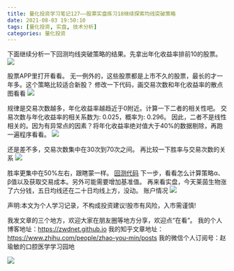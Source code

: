 ```yaml
---
title: 量化投资学习笔记127——股票实盘练习18继续探索均线突破策略
date: 2021-08-03 19:50:10
tags: [量化投资, 实盘, 技术分析]
categories: 量化投资
---
```

下面继续分析一下回测均线突破策略的结果。先拿出年化收益率排前10的股票。
![](https://zymblog-1258069789.cos.ap-chengdu.myqcloud.com/blog0178-QTLearn/97/01.jpg)

股票APP里打开看看。
无一例外的，这些股票都是上市不久的股票，最长的才一年多。这个策略比较适合新股？
修改一下代码，画交易次数和年化收益率的散点图看看
![](https://zymblog-1258069789.cos.ap-chengdu.myqcloud.com/blog0178-QTLearn/97/02.png)

规律是交易次数越多，年化收益率越趋近于0附近。计算一下二者的相关性吧。
交易次数与年化收益率的相关系数为: 0.025，概率为: 0.296。
因此，二者不是线性相关的。因为有异常点的因素？将年化收益率绝对值大于40%的数据剔除，再跑一遍程序看看。
![](https://zymblog-1258069789.cos.ap-chengdu.myqcloud.com/blog0178-QTLearn/97/03.png)

还是差不多，交易次数集中在30次到70次之间。
再比较一下胜率与交易次数的关系
![](https://zymblog-1258069789.cos.ap-chengdu.myqcloud.com/blog0178-QTLearn/97/04.png)

胜率更集中在50%左右，跟瞎蒙一样。
[回测代码](https://github.com/zwdnet/stockpractice/blob/main/ma/doBacktest.py)
下一步，看看怎么计算策略α、β值以及获取交易成本。另外可能需要增加基准值。
再来看实盘，今天莱茵生物涨了六分钱，五日均线还在二十日均线上方，没动。
账户情况
![](https://zymblog-1258069789.cos.ap-chengdu.myqcloud.com/blog0178-QTLearn/97/05.jpg)







声明:本文为个人学习记录，不构成投资建议!股市有风险，入市需谨慎!




我发文章的三个地方，欢迎大家在朋友圈等地方分享，欢迎点“在看”。
我的个人博客地址：https://zwdnet.github.io
我的知乎文章地址： https://www.zhihu.com/people/zhao-you-min/posts
我的微信个人订阅号：赵瑜敏的口腔医学学习园地




![](https://zymblog-1258069789.cos.ap-chengdu.myqcloud.com/other/wx.jpg)